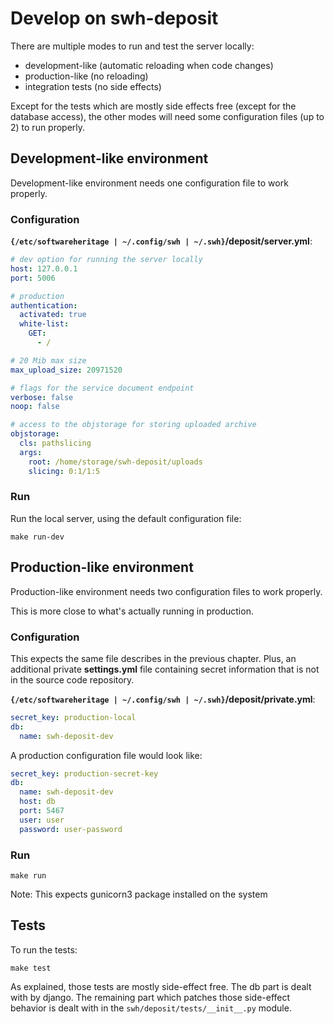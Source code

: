 # Develop on swh-deposit

There are multiple modes to run and test the server locally:
- development-like (automatic reloading when code changes)
- production-like (no reloading)
- integration tests (no side effects)

Except for the tests which are mostly side effects free (except for
the database access), the other modes will need some configuration
files (up to 2) to run properly.

## Development-like environment

Development-like environment needs one configuration file to work
properly.

### Configuration

**`{/etc/softwareheritage | ~/.config/swh | ~/.swh}`/deposit/server.yml**:

``` YAML
# dev option for running the server locally
host: 127.0.0.1
port: 5006

# production
authentication:
  activated: true
  white-list:
    GET:
      - /

# 20 Mib max size
max_upload_size: 20971520

# flags for the service document endpoint
verbose: false
noop: false

# access to the objstorage for storing uploaded archive
objstorage:
  cls: pathslicing
  args:
    root: /home/storage/swh-deposit/uploads
    slicing: 0:1/1:5
```

### Run

Run the local server, using the default configuration file:

``` Shell
make run-dev
```

## Production-like environment

Production-like environment needs two configuration files to work
properly.

This is more close to what's actually running in production.

### Configuration

This expects the same file describes in the previous chapter.  Plus,
an additional private **settings.yml** file containing secret
information that is not in the source code repository.

**`{/etc/softwareheritage | ~/.config/swh | ~/.swh}`/deposit/private.yml**:

``` YAML
secret_key: production-local
db:
  name: swh-deposit-dev
```

A production configuration file would look like:

``` YAML
secret_key: production-secret-key
db:
  name: swh-deposit-dev
  host: db
  port: 5467
  user: user
  password: user-password
```

### Run

``` Shell
make run
```

Note: This expects gunicorn3 package installed on the system

## Tests

To run the tests:
``` Shell
make test
```

As explained, those tests are mostly side-effect free.  The db part is
dealt with by django. The remaining part which patches those
side-effect behavior is dealt with in the
`swh/deposit/tests/__init__.py` module.
